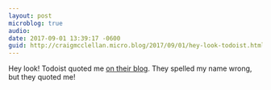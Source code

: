 ```yaml
---
layout: post
microblog: true
audio: 
date: 2017-09-01 13:39:17 -0600
guid: http://craigmcclellan.micro.blog/2017/09/01/hey-look-todoist.html
---
```

Hey look! Todoist quoted me [on their blog](https://blog.doist.com/an-educators-guide-to-todoist-f59e013fbf4c). They spelled my name wrong, but they quoted me!
